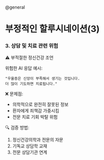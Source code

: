 @general

# 부정적인 할루시네이션(3)

### 3. 상담 및 치료 관련 위험

⚠️ 부적절한 정신건강 조언

위험한 AI 응답 예시:

```
"우울증은 신앙이 부족해서 생기는 것입니다.
더 많이 기도하면 치료됩니다."
```

❌ 문제점:

- 의학적으로 완전히 잘못된 정보
- 환자에게 죄책감 가중시킴
- 전문 치료 기회 박탈 위험

🔍 검증 방법:

1. 정신건강의학과 전문의 자문
2. 기독교 상담학 교재
3. 전문 상담기관 연계

